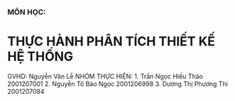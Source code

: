 ### MÔN HỌC: 
<h1> THỰC HÀNH PHÂN TÍCH THIẾT KẾ HỆ THỐNG </h1>
GVHD: Nguyễn Văn Lễ
	NHÓM THỰC HIỆN: 
1. Trần Ngọc Hiếu Thảo 			2001207001          
2. Nguyễn Tô Bảo Ngọc 			2001206998
3. Dương Thị Phương Thi 			2001207084
